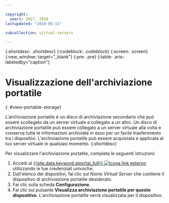 ```yaml
---

copyright:
  years: 2017, 2018
lastupdated: "2018-05-11"

subcollection: virtual-servers

---
```


{:shortdesc: .shortdesc}
{:codeblock: .codeblock}
{:screen: .screen}
{:new_window: target="_blank"}
{:pre: .pre}
{:table: .aria-labeledby="caption"}


# Visualizzazione dell'archiviazione portatile  
{: #view-portable-storage}

 L'archiviazione portatile è un disco di archiviazione secondario che può essere scollegato da un server virtuale e collegato a un altro. 
 Un disco di archiviazione portatile può essere collegato a un server virtuale alla volta e conserva tutte le informazioni
 archiviate in esso per un facile trasferimento tra i dispositivi. L'archiviazione portatile può essere acquistata e applicata
 al tuo server virtuale in qualsiasi momento. 
 {:shortdesc}

Per visualizzare l'archiviazione portatile, completa le seguenti istruzioni:

1. Accedi al [{{site.data.keyword.slportal_full}} ![Icona link esterno](../../icons/launch-glyph.svg "Icona link esterno")](https://control.softlayer.com/) utilizzando le tue credenziali univoche.
2. Dall'elenco dei dispositivi, fai clic sul *Nome Virtual Server* che contiene il dispositivo di archiviazione portatile desiderato.
3. Fai clic sulla scheda **Configurazione**.
4. Fai clic sul pulsante **Visualizza archiviazione portatile per questo dispositivo**. L'archiviazione portatile verrà visualizzata per il dispositivo.


